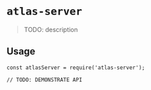# `atlas-server`

> TODO: description

## Usage

```
const atlasServer = require('atlas-server');

// TODO: DEMONSTRATE API
```
